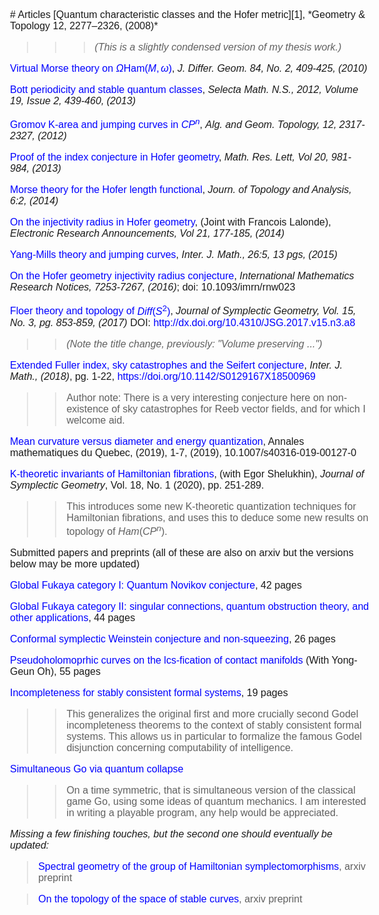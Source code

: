 <STYLE>
<!--
A{text-decoration:none}
A{color:blue}
body {
    font: normal 16px Verdana, Arial, sans-serif;
}

-->
</STYLE>
<meta http-equiv="Cache-Control" content="no-cache, no-store, must-revalidate" />
<meta http-equiv="Pragma" content="no-cache" />
<meta http-equiv="Expires" content="0" />
# Articles 
<meta http-equiv="Cache-Control" content="no-cache, no-store, must-revalidate" />
<meta http-equiv="Pragma" content="no-cache" />
<meta http-equiv="Expires" content="0" />
[Quantum characteristic classes and the Hofer metric][1],
*Geometry & Topology 12, 2277–2326, (2008)*

> > >*(This is a slightly condensed version of my
thesis work.)*

[Virtual Morse theory on $\Omega \text {Ham} (M, \omega)$][2], *J.
Differ. Geom. 84, No. 2, 409-425, (2010)*

[Bott periodicity and stable quantum classes][3], *Selecta Math.
N.S., 2012, Volume 19, Issue 2, 439-460, (2013)*

[Gromov K-area and jumping curves in $CP^n$][4],  *Alg. and Geom.
Topology, 12, 2317-2327, (2012)*

[Proof of the index conjecture in Hofer geometry][7], *Math. Res.
Lett, Vol 20, 981-984, (2013)*

[Morse theory for the Hofer length functional][8], *Journ. of
Topology and Analysis, 6:2, (2014)*

[On the injectivity radius in Hofer geometry][10], (Joint with
Francois Lalonde), *Electronic Research Announcements, Vol 21, 177-185, (2014)*

[Yang-Mills theory and jumping curves][9], *Inter. J. Math., 26:5, 13 pgs, (2015)*

[On the Hofer geometry injectivity radius conjecture][16], *International Mathematics Research Notices, 7253-7267, (2016)*; 
doi: 10.1093/imrn/rnw023

[Floer theory and topology of $Diff (S ^2)$][11], *Journal of Symplectic Geometry, Vol. 15, No. 3, pg. 853-859, (2017)*
DOI: http://dx.doi.org/10.4310/JSG.2017.v15.n3.a8

> > *(Note the title change, previously: "Volume preserving ...")*

[Extended Fuller index, sky catastrophes and the Seifert conjecture][19],  *Inter. J. Math.,  (2018)*, pg. 1-22, https://doi.org/10.1142/S0129167X18500969

>> Author note: There is a very interesting conjecture here on non-existence of sky catastrophes for Reeb vector fields, and for which I welcome aid.

[Mean curvature versus diameter and energy quantization][T], Annales mathematiques du Quebec, (2019), 1-7, (2019), 10.1007/s40316-019-00127-0

[K-theoretic invariants of Hamiltonian fibrations][17], (with Egor Shelukhin), 
*Journal of Symplectic Geometry*, Vol. 18, No. 1 (2020), pp. 251-289.



> > This introduces some new K-theoretic quantization techniques for  Hamiltonian fibrations, and uses this to deduce some new results on topology of $Ham (CP^n)$.




Submitted papers and preprints (all of these are also on arxiv but the versions below may be more updated)

[Global Fukaya category I: Quantum Novikov conjecture][5], 42 pages

[Global Fukaya category II:  singular connections, quantum obstruction theory, and other applications][6], 44 pages

[Conformal symplectic Weinstein conjecture and non-squeezing][18], 26 pages

[Pseudoholomoprhic curves on the lcs-fication of contact
manifolds][Oh] (With Yong-Geun Oh), 55 pages

[Incompleteness for stably consistent formal systems][20], 19 pages

> > This generalizes the original first and more crucially second Godel incompleteness theorems to the context of stably consistent formal systems. This allows us in particular to formalize the famous Godel disjunction concerning computability of intelligence.

[Simultaneous Go via quantum collapse][14] 

>> On a time symmetric, that is simultaneous version of the
classical game Go, using some ideas of quantum mechanics. I am interested in writing a playable program, any help would be appreciated.

<!-- In construction -->
<!-- Geometric cycles in secondary K-theory --> 
<!-- > > I use the Global Fukaya category of  fibrations with Calabi-Yau fibers to construct geometric cycles in secondary K-theory of Bertrand Toen. Mainly the point is to give a link between geometry and secondary K-theory, of the kind that exists for ordinary K-theory. -->

*Missing a few finishing touches, but the second one should eventually be
updated:* 

> [Spectral geometry of the group of Hamiltonian
symplectomorphisms][12], arxiv preprint

> [On the topology of the space of stable curves][13], arxiv preprint



[1]: http://arxiv.org/pdf/0709.4510.pdf
[2]: https://docs.google.com/file/d/0B1BCuxjt683fbnVpaTNrUEQxeVk/edit
[3]: http://arxiv.org/pdf/0912.2948.pdf
[4]: http://arxiv.org/pdf/1006.4383.pdf
[5]: http://yashamon.github.io/web2/papers/fukayaI.pdf 
[6]: http://yashamon.github.io/web2/papers/fukayaII.pdf 
[7]: http://arxiv.org/pdf/1204.3098v3 
[8]: http://arxiv.org/pdf/1308.3456v3 
[9]: http://arxiv.org/pdf/1312.0928v3 
[10]: http://www.aimsciences.org/journals/doIpChk.jsp?paperID=10672&mode=full
[11]: http://arxiv.org/pdf/1409.3975.pdf
[12]: https://docs.google.com/file/d/0B1BCuxjt683fNGtVc3Y3OG9TMTA/edit
[13]: https://docs.google.com/file/d/0B1BCuxjt683fSkNHdjA4QXJwSm8/edit 
[14]: http://yashamon.github.io/web2/papers/Sgo.pdf
[16]: https://www.dropbox.com/s/mf54vt1f5b9ulah/injectivitynoLinfty.pdf?dl=0
[15]: http://www.worldscientific.com/doi/pdf/10.1142/S0129167X15500299?src=recsys 
[17]: http://arxiv.org/pdf/1508.06793.pdf
[18]: http://yashamon.github.io/web2/papers/conformalsymplectic.pdf
[19]: https://arxiv.org/abs/1703.07801
[20]: http://yashamon.github.io/web2/papers/stableconsistency.pdf
[T]:http://yashamon.github.io/web2/papers/topping.pdf 
[Oh]: https://arxiv.org/abs/2107.03551

